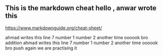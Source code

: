 ## This is the markdown cheat hello , anwar wrote this

https://www.markdownguide.org/cheat-sheet/

ahmad writes this line 7 number 1 number 2 another time oooook bro addition
ahmad writes this line 7 number 1 number 2 another time oooook bro push again we are practising it

